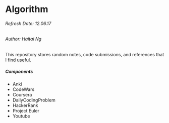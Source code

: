 # Algorithm 
###### Refresh Date: 12.06.17
###### Author: Haitai Ng 

This repository stores random notes, code submissions, and references that I find useful. 

##### Components
- Anki
- CodeWars
- Coursera
- DailyCodingProblem
- HackerRank
- Project Euler 
- Youtube 



